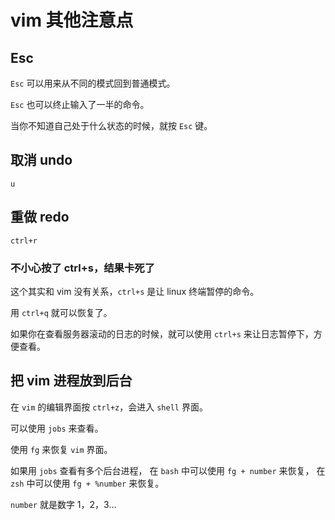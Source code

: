 # vim 其他注意点

## Esc

`Esc` 可以用来从不同的模式回到普通模式。

`Esc` 也可以终止输入了一半的命令。

当你不知道自己处于什么状态的时候，就按 `Esc` 键。

## 取消 undo

```
u
```

## 重做 redo

```
ctrl+r
```

### 不小心按了 ctrl+s，结果卡死了

这个其实和 vim 没有关系，`ctrl+s` 是让 linux 终端暂停的命令。

用 `ctrl+q` 就可以恢复了。

如果你在查看服务器滚动的日志的时候，就可以使用 `ctrl+s`
来让日志暂停下，方便查看。

## 把 vim 进程放到后台

在 `vim` 的编辑界面按 `ctrl+z`，会进入 `shell` 界面。

可以使用 `jobs` 来查看。

使用 `fg` 来恢复 `vim` 界面。

如果用 `jobs` 查看有多个后台进程，
在 `bash` 中可以使用 `fg + number` 来恢复，
在 `zsh` 中可以使用 `fg + %number` 来恢复。

`number` 就是数字 1，2，3...

